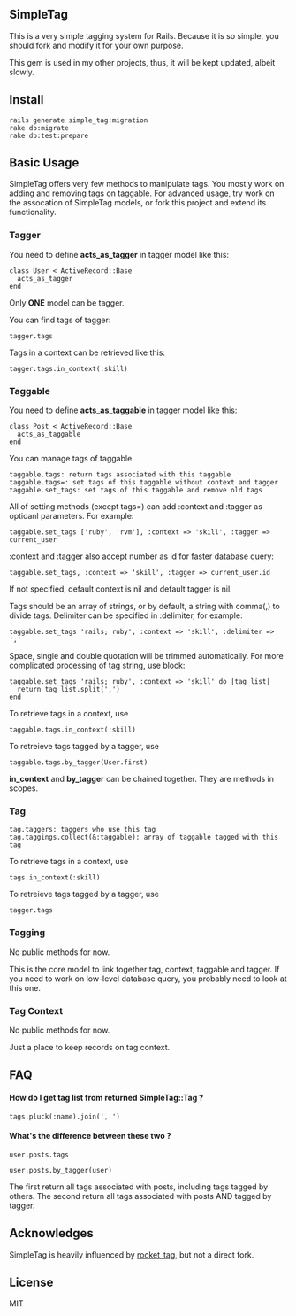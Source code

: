## SimpleTag

This is a very simple tagging system for Rails. Because it is so simple, you should fork and modify it for your own purpose.

This gem is used in my other projects, thus, it will be kept updated, albeit slowly.

## Install

    rails generate simple_tag:migration
    rake db:migrate
    rake db:test:prepare

## Basic Usage

  SimpleTag offers very few methods to manipulate tags. You mostly work
  on adding and removing tags on taggable. For advanced usage, try
  work on the assocation of SimpleTag models, or fork this project
  and extend its functionality.

### Tagger

  You need to define __acts_as_tagger__ in tagger model like this:

    class User < ActiveRecord::Base
      acts_as_tagger
    end

  Only **ONE** model can be tagger.

  You can find tags of tagger:

    tagger.tags

  Tags in a context can be retrieved like this:

    tagger.tags.in_context(:skill)

### Taggable
  
  You need to define __acts_as_taggable__ in tagger model like this:

    class Post < ActiveRecord::Base
      acts_as_taggable
    end

  You can manage tags of taggable

    taggable.tags: return tags associated with this taggable
    taggable.tags=: set tags of this taggable without context and tagger
    taggable.set_tags: set tags of this taggable and remove old tags

  All of setting methods (except tags=) can add :context and :tagger as optioanl parameters.
  For example:

    taggable.set_tags ['ruby', 'rvm'], :context => 'skill', :tagger => current_user

  :context and :tagger also accept number as id for faster database query:

    taggable.set_tags, :context => 'skill', :tagger => current_user.id

  If not specified, default context is nil and default tagger is nil.

  Tags should be an array of strings, or by default, a string with comma(,) to 
  divide tags.
  Delimiter can be specified in :delimiter, for example:

    taggable.set_tags 'rails; ruby', :context => 'skill', :delimiter => ';'

  Space, single and double quotation will be trimmed automatically.
  For more complicated processing of tag string, use block:

    taggable.set_tags 'rails; ruby', :context => 'skill' do |tag_list|
      return tag_list.split(',')
    end

  To retrieve tags in a context, use

    taggable.tags.in_context(:skill)

  To retreieve tags tagged by a tagger, use

    taggable.tags.by_tagger(User.first)

  __in_context__ and __by_tagger__ can be chained together. They are methods in scopes.

### Tag

    tag.taggers: taggers who use this tag
    tag.taggings.collect(&:taggable): array of taggable tagged with this tag

  To retrieve tags in a context, use

    tags.in_context(:skill)

  To retreieve tags tagged by a tagger, use

    tagger.tags

### Tagging

  No public methods for now. 

  This is the core model to link together tag, context, taggable and tagger. 
  If you need to work on low-level database query, you probably need to look
  at this one.

### Tag Context

  No public methods for now.

  Just a place to keep records on tag context.

## FAQ

#### How do I get tag list from returned SimpleTag::Tag ?

    tags.pluck(:name).join(', ')


#### What's the difference between these two ?

    user.posts.tags

    user.posts.by_tagger(user)


The first return all tags associated with posts, including tags tagged by others. The second return all tags associated with posts AND tagged by tagger.

## Acknowledges

SimpleTag is heavily influenced by [rocket_tag](https://github.com/bradphelan/rocket_tag), but not a direct fork.

## License

MIT
